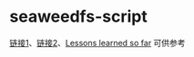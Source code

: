 # seaweedfs-script

[链接1](https://gear.hermygong.com/p/seaweeds/)、[链接2](https://github.com/seaweedfs/seaweedfs/discussions/5662)、[Lessons learned so far](https://github.com/cycneuramus/seaweedfs-docker-swarm/issues/2) 可供参考
